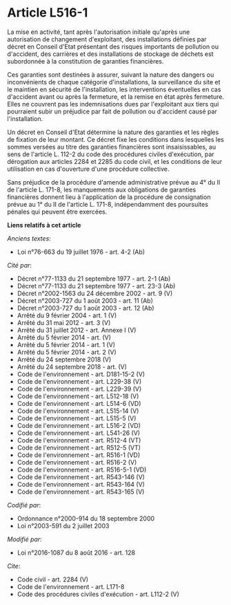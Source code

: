 # Article L516-1

La mise en activité, tant après l'autorisation initiale qu'après une autorisation de changement d'exploitant, des
installations définies par décret en Conseil d'Etat présentant des risques importants de pollution ou d'accident, des
carrières et des installations de stockage de déchets est subordonnée à la constitution de garanties financières. 

Ces garanties sont destinées à assurer, suivant la nature des dangers ou inconvénients de chaque catégorie d'installations,
la surveillance du site et le maintien en sécurité de l'installation, les interventions éventuelles en cas d'accident avant
ou après la fermeture, et la remise en état après fermeture. Elles ne couvrent pas les indemnisations dues par l'exploitant
aux tiers qui pourraient subir un préjudice par fait de pollution ou d'accident causé par l'installation. 

Un décret en Conseil d'Etat détermine la nature des garanties et les règles de fixation de leur montant. Ce décret fixe les
conditions dans lesquelles les sommes versées au titre des garanties financières sont insaisissables, au sens de l'article L.
112-2 du code des procédures civiles d'exécution, par dérogation aux articles 2284 et 2285 du code civil, et les conditions
de leur utilisation en cas d'ouverture d'une procédure collective. 

Sans préjudice de la procédure d'amende administrative prévue au 4° du II de l'article L. 171-8, les manquements aux
obligations de garanties financières donnent lieu à l'application de la procédure de consignation prévue au 1° du II de
l'article L. 171-8, indépendamment des poursuites pénales qui peuvent être exercées.

**Liens relatifs à cet article**

_Anciens textes_:

  - Loi n°76-663 du 19 juillet 1976 - art. 4-2 (Ab)

_Cité par_:

  - Décret n°77-1133 du 21 septembre 1977 - art. 2-1 (Ab)
  - Décret n°77-1133 du 21 septembre 1977 - art. 23-3 (Ab)
  - Décret n°2002-1563 du 24 décembre 2002 - art. 9 (V)
  - Décret n°2003-727 du 1 août 2003 - art. 11 (Ab)
  - Décret n°2003-727 du 1 août 2003 - art. 12 (Ab)
  - Arrêté du 9 février 2004 - art. 1 (V)
  - Arrêté du 31 mai 2012 - art. 3 (V)
  - Arrêté du 31 juillet 2012 - art. Annexe I (V)
  - Arrêté du 5 février 2014 - art. (V)
  - Arrêté du 5 février 2014 - art. 1 (V)
  - Arrêté du 5 février 2014 - art. 2 (V)
  - Arrêté du 24 septembre 2018 (V)
  - Arrêté du 24 septembre 2018 - art. (V)
  - Code de l'environnement - art. D181-15-2 (V)
  - Code de l'environnement - art. L229-38 (V)
  - Code de l'environnement - art. L229-39 (V)
  - Code de l'environnement - art. L512-18 (V)
  - Code de l'environnement - art. L514-6 (VD)
  - Code de l'environnement - art. L515-14 (V)
  - Code de l'environnement - art. L515-5 (V)
  - Code de l'environnement - art. L516-2 (VD)
  - Code de l'environnement - art. L541-26 (V)
  - Code de l'environnement - art. R512-4 (VT)
  - Code de l'environnement - art. R512-5 (VT)
  - Code de l'environnement - art. R516-1 (VD)
  - Code de l'environnement - art. R516-2 (V)
  - Code de l'environnement - art. R516-5-1 (VD)
  - Code de l'environnement - art. R543-146 (V)
  - Code de l'environnement - art. R543-164 (V)
  - Code de l'environnement - art. R543-165 (V)

_Codifié par_:

  - Ordonnance n°2000-914 du 18 septembre 2000
  - Loi n°2003-591 du 2 juillet 2003

_Modifié par_:

  - Loi n°2016-1087 du 8 août 2016 - art. 128

_Cite_:

  - Code civil - art. 2284 (V)
  - Code de l'environnement - art. L171-8
  - Code des procédures civiles d'exécution - art. L112-2 (V)
